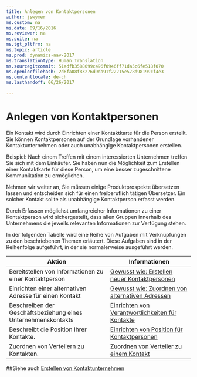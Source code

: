 ```yaml
---
title: Anlegen von Kontaktpersonen
author: jswymer
ms.custom: na
ms.date: 09/16/2016
ms.reviewer: na
ms.suite: na
ms.tgt_pltfrm: na
ms.topic: article
ms.prod: dynamics-nav-2017
ms.translationtype: Human Translation
ms.sourcegitcommit: 51adfb3588099c496f0946ff71da5c6fe518f070
ms.openlocfilehash: 2d6fa08f83276d9da91f22215e578d98199cf4e3
ms.contentlocale: de-ch
ms.lasthandoff: 06/26/2017

---
```

# <a name="create-contact-persons"></a>Anlegen von Kontaktpersonen
Ein Kontakt wird durch Einrichten einer Kontaktkarte für die Person erstellt. Sie können Kontaktpersonen auf der Grundlage vorhandener Kontaktunternehmen oder auch unabhängige Kontaktpersonen erstellen.

Beispiel: Nach einem Treffen mit einem interessierten Unternehmen treffen Sie sich mit dem Einkäufer. Sie haben nun die Möglichkeit zum Erstellen einer Kontaktkarte für diese Person, um eine besser zugeschnittene Kommunikation zu ermöglichen.

Nehmen wir weiter an, Sie müssen einige Produktprospekte übersetzen lassen und entscheiden sich für einen freiberuflich tätigen Übersetzer. Ein solcher Kontakt sollte als unabhängige Kontaktperson erfasst werden.

Durch Erfassen möglichst umfangreicher Informationen zu einer Kontaktperson wird sichergestellt, dass allen Gruppen innerhalb des Unternehmens die jeweils relevanten Informationen zur Verfügung stehen.

In der folgenden Tabelle wird eine Reihe von Aufgaben mit Verknüpfungen zu den beschriebenen Themen erläutert. Diese Aufgaben sind in der Reihenfolge aufgeführt, in der sie normalerweise ausgeführt werden.

|Aktion |Informationen |
|---|----|
|Bereitstellen von Informationen zu einer Kontaktperson|[Gewusst wie: Erstellen neuer Kontaktpersonen](marketing-how-create-contact-persons.md)|
|Einrichten einer alternativen Adresse für einen Kontakt|[Gewusst wie: Zuordnen von alternativen Adressen](marketing-how-assign-alternative-address.md)|
|Beschreiben der Geschäftsbeziehung eines Unternehmenskontakts|[Einrichten von Verantwortlichkeiten für Kontakte](marketing-job-responsibilities.md)|
|Beschreibt die Position Ihrer Kontakte.|[Einrichten von Position für Kontaktpersonen](marketing-organizational-levels.md)|
|Zuordnen von Verteilern zu Kontakten.|[Zuordnen von Verteiler zu einem Kontakt](marketing-mailing-groups.md#assign-mailing-groups-to-a-contact)|

##<a name="see-also"></a>Siehe auch
[Erstellen von Kontaktunternehmen](marketing-create-contact-companies.md)

